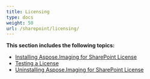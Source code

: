 ```yaml
---
title: Licensing
type: docs
weight: 50
url: /sharepoint/licensing/
---
```


**This section includes the following topics:**
- [Installing Aspose.Imaging for SharePoint License](/imaging/sharepoint/installing-aspose-imaging-for-sharepoint-license/)
- [Testing a License](/imaging/sharepoint/testing-a-license/)
- [Uninstalling Aspose.Imaging for SharePoint License](/imaging/sharepoint/uninstalling-aspose-imaging-for-sharepoint-license/)

